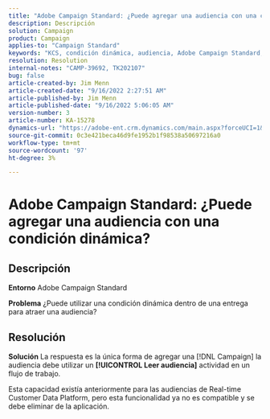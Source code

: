 ```yaml
---
title: "Adobe Campaign Standard: ¿Puede agregar una audiencia con una condición dinámica?"
description: Descripción
solution: Campaign
product: Campaign
applies-to: "Campaign Standard"
keywords: "KCS, condición dinámica, audiencia, Adobe Campaign Standard, preguntas más frecuentes"
resolution: Resolution
internal-notes: "CAMP-39692, TK202107"
bug: false
article-created-by: Jim Menn
article-created-date: "9/16/2022 2:27:51 AM"
article-published-by: Jim Menn
article-published-date: "9/16/2022 5:06:05 AM"
version-number: 3
article-number: KA-15278
dynamics-url: "https://adobe-ent.crm.dynamics.com/main.aspx?forceUCI=1&pagetype=entityrecord&etn=knowledgearticle&id=da1ccb28-6735-ed11-9db1-0022480866ad"
source-git-commit: 0c3e421beca46d9fe1952b1f98538a50697216a0
workflow-type: tm+mt
source-wordcount: '97'
ht-degree: 3%

---
```


# Adobe Campaign Standard: ¿Puede agregar una audiencia con una condición dinámica?

## Descripción


<b>Entorno</b>
Adobe Campaign Standard

<b>Problema</b>
¿Puede utilizar una condición dinámica dentro de una entrega para atraer una audiencia?


## Resolución


<b>Solución</b>
La respuesta es la única forma de agregar una [!DNL Campaign] la audiencia debe utilizar un <b>[!UICONTROL Leer audiencia]</b> actividad en un flujo de trabajo.

Esta capacidad existía anteriormente para las audiencias de Real-time Customer Data Platform, pero esta funcionalidad ya no es compatible y se debe eliminar de la aplicación.
